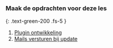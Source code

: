### Maak de opdrachten voor deze les
{: .text-green-200 .fs-5 }

1. [Plugin ontwikkeling](plugin)
2. [Mails versturen bij update](mails)
